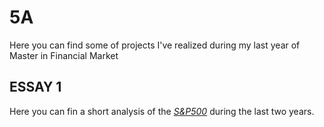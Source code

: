 # 5A
Here you can find some of projects I've realized during my last year of Master in Financial Market

## ESSAY 1
  Here you can fin a short analysis of the *[S&P500](https://nbviewer.jupyter.org/github/ZoziLaMalice/5A/blob/master/Quantitative%20Finance/ESSAY%201/essay_1.ipynb)* during the last two years.


